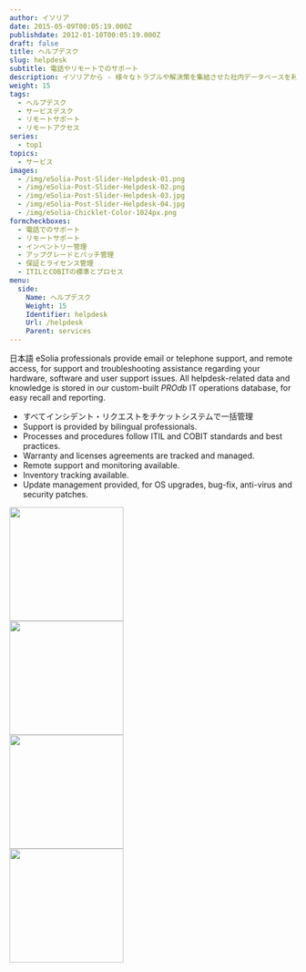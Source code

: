 ```yaml
---
author: イソリア
date: 2015-05-09T00:05:19.000Z
publishdate: 2012-01-10T00:05:19.000Z
draft: false
title: ヘルプデスク
slug: helpdesk
subtitle: 電話やリモートでのサポート
description: イソリアから - 様々なトラブルや解決策を集結させた社内データベースを利用し、迅速で信頼性の高いサポートを提供
weight: 15
tags:
  - ヘルプデスク
  - サービスデスク
  - リモートサポート
  - リモートアクセス
series:
  - top1
topics:
  - サービス
images:
  - /img/eSolia-Post-Slider-Helpdesk-01.png
  - /img/eSolia-Post-Slider-Helpdesk-02.png
  - /img/eSolia-Post-Slider-Helpdesk-03.jpg
  - /img/eSolia-Post-Slider-Helpdesk-04.jpg
  - /img/eSolia-Chicklet-Color-1024px.png
formcheckboxes:
  - 電話でのサポート
  - リモートサポート
  - インベントリー管理
  - アップグレードとパッチ管理
  - 保証とライセンス管理
  - ITILとCOBITの標準とプロセス
menu:
  side:
    Name: ヘルプデスク
    Weight: 15
    Identifier: helpdesk
    Url: /helpdesk
    Parent: services
---
```


日本語 eSolia professionals provide email or telephone support, and remote access, for support and troubleshooting assistance regarding your hardware, software and user support issues. All helpdesk-related data and knowledge is stored in our custom-built _PROdb_ IT operations database, for easy recall and reporting.

* すべてインシデント・リクエストをチケットシステムで一括管理  
* Support is provided by bilingual professionals.
* Processes and procedures follow ITIL and COBIT standards and best practices.
* Warranty and licenses agreements are tracked and managed.
* Remote support and monitoring available.
* Inventory tracking available.
* Update management provided, for OS upgrades, bug-fix, anti-virus and security patches.

<div class="row">
  <div class="col s12 m6 l3"><img class="materialboxed" data-caption="Custom-built PROdb ops database - by eSolia Inc." width="200" src="/img/eSolia-Post-Slider-Helpdesk-01.png"></div>
  <div class="col s12 m6 l3"><img class="materialboxed" data-caption="Bilingual helpdesk - by eSolia Inc." width="200" src="/img/eSolia-Post-Slider-Helpdesk-03.jpg"></div>
  <div class="col s12 m6 l3"><img class="materialboxed" data-caption="Years of experience - by eSolia Inc." width="200" src="/img/eSolia-Post-Slider-Helpdesk-04.jpg"></div>
  <div class="col s12 m6 l3"><img class="materialboxed" data-caption="eSolia Connect remote support system - by eSolia Inc." width="200" src="/img/eSolia-Post-Slider-Helpdesk-02.png"></div>
</div>
